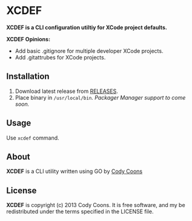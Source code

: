 XCDEF
================================================================================
**XCDEF is a CLI configuration utiltiy for XCode project defaults.**

**XCDEF Opinions:**

- Add basic .gitignore for multiple developer XCode projects.
- Add .gitattrubes for XCode projects.

## Installation

1. Download latest release from [RELEASES][releases].
2. Place binary in `/usr/local/bin`. *Packager Manager support to come soon.*

[releases]: https://github.com/snooc/xcdef/releases

## Usage

Use `xcdef` command.

## About

**XCDEF** is a CLI utility written using GO by [Cody Coons][snooc]

[snooc]: https://github.com/snooc

## License

**XCDEF** is copyright (c) 2013 Cody Coons. It is free software, and my be redistributed under the terms specified in the LICENSE file.
